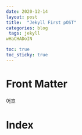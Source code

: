 ```yaml
---
date: 2020-12-14
layout: post
title:  "Jekyll First pOST"
categories: blog
 tags: jekyll
wHaCHADoIN

toc: true  
toc_sticky: true 
---
```

# Front Matter
어흐 
# Index
